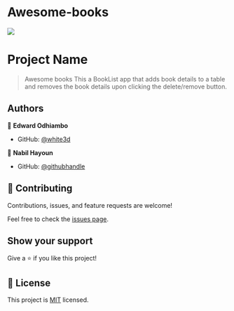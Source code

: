 # Awesome-books
![](https://img.shields.io/badge/Microverse-blueviolet)

# Project Name

> Awesome books
This a BookList app that adds book details to a table and removes the book details upon clicking the delete/remove button.


## Authors

👤 **Edward Odhiambo**

- GitHub: [@white3d](https://github.com/white3d)


👤 **Nabil Hayoun**

- GitHub: [@githubhandle](https://github.com/NabilHY)

## 🤝 Contributing

Contributions, issues, and feature requests are welcome!

Feel free to check the [issues page](../../issues/).

## Show your support

Give a ⭐️ if you like this project!


## 📝 License

This project is [MIT](./MIT.md) licensed.
